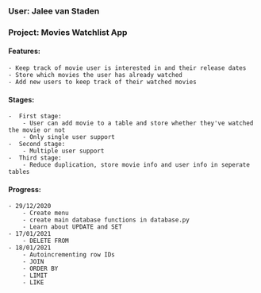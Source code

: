 ### User: Jalee van Staden
### Project: Movies Watchlist App

#### Features:
    - Keep track of movie user is interested in and their release dates
    - Store which movies the user has already watched
    - Add new users to keep track of their watched movies

#### Stages:
    -  First stage:
        - User can add movie to a table and store whether they've watched the movie or not
        - Only single user support
    -  Second stage:
        - Multiple user support
    -  Third stage:
        - Reduce duplication, store movie info and user info in seperate tables

#### Progress:
    - 29/12/2020
        - Create menu
        - create main database functions in database.py
        - Learn about UPDATE and SET
    - 17/01/2021
        - DELETE FROM
    - 18/01/2021
        - Autoincrementing row IDs
        - JOIN
        - ORDER BY
        - LIMIT
        - LIKE
